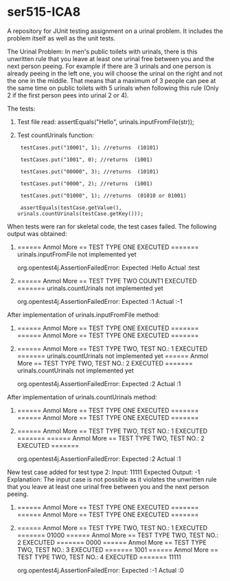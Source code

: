 # ser515-ICA8
A repository for JUnit testing assignment on a urinal problem. It includes the problem itself as well as the unit tests.

The Urinal Problem:
	In men's public toilets with urinals, there is this unwritten rule that you leave at least one urinal free between you and 
  the next person peeing. For example if there are 3 urinals and one person is already peeing in the left one, you will 
	choose the urinal on the right and not the one in the middle. That means that a maximum of 3 people can pee at the 
  same time on public toilets with 5 urinals when following this rule (Only 2 if the first person pees into urinal 2 or 4). 
  
The tests:
1. Test file read:
  assertEquals("Hello", urinals.inputFromFile(str));

2. Test countUrinals function:

        testCases.put("10001", 1); //returns  (10101)

        testCases.put("1001", 0); //returns  (1001)

        testCases.put("00000", 3); //returns  (10101)

        testCases.put("0000", 2); //returns  (1001)

        testCases.put("01000", 1); //returns  (01010 or 01001)
		
		assertEquals(testCase.getValue(), urinals.countUrinals(testCase.getKey()));

When tests were ran for skeletal code, the test cases failed. The following output was obtained:

1. 
	====== Anmol More == TEST TYPE ONE EXECUTED =======
	urinals.inputFromFile not implemented yet

	org.opentest4j.AssertionFailedError: 
	Expected :Hello
	Actual   :test

2. 	
	====== Anmol More == TEST TYPE TWO COUNT1 EXECUTED =======
	urinals.countUrinals not implemented yet

	org.opentest4j.AssertionFailedError: 
	Expected :1
	Actual   :-1


After implementation of urinals.inputFromFile method:
1. ====== Anmol More == TEST TYPE ONE EXECUTED =======
   ====== Anmol More == TEST TYPE ONE EXECUTED =======

2. ====== Anmol More == TEST TYPE TWO, TEST NO.: 1 EXECUTED =======
   urinals.countUrinals not implemented yet
   ====== Anmol More == TEST TYPE TWO, TEST NO.: 2 EXECUTED =======
   urinals.countUrinals not implemented yet

    org.opentest4j.AssertionFailedError:
    Expected :2
    Actual   :1

After implementation of urinals.countUrinals method:
1. ====== Anmol More == TEST TYPE ONE EXECUTED =======
   ====== Anmol More == TEST TYPE ONE EXECUTED =======

2. 
   ====== Anmol More == TEST TYPE TWO, TEST NO.: 1 EXECUTED =======
   ====== Anmol More == TEST TYPE TWO, TEST NO.: 2 EXECUTED =======

    org.opentest4j.AssertionFailedError:
    Expected :2
    Actual   :1

New test case added for test type 2:
Input: 11111
Expected Output: -1
Explanation: The input case is not possible as it violates the unwritten rule that you leave at least one urinal free between you and
the next person peeing. 

1. ====== Anmol More == TEST TYPE ONE EXECUTED =======
   ====== Anmol More == TEST TYPE ONE EXECUTED =======

2.
   ====== Anmol More == TEST TYPE TWO, TEST NO.: 1 EXECUTED =======
   01000
   ====== Anmol More == TEST TYPE TWO, TEST NO.: 2 EXECUTED =======
   0000
   ====== Anmol More == TEST TYPE TWO, TEST NO.: 3 EXECUTED =======
   1001
   ====== Anmol More == TEST TYPE TWO, TEST NO.: 4 EXECUTED =======
   11111

   org.opentest4j.AssertionFailedError:
   Expected :-1
   Actual   :0